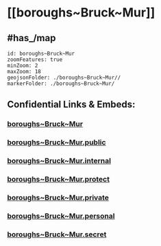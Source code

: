 # [[boroughs~Bruck~Mur]] 


## #has_/map  



```leaflet
id: boroughs~Bruck~Mur
zoomFeatures: true 
minZoom: 2 
maxZoom: 18
geojsonFolder: ./boroughs~Bruck~Mur//
markerFolder: ./boroughs~Bruck~Mur/
```


## Confidential Links & Embeds: 

### [boroughs~Bruck~Mur](/_Standards/Earth/Continent/Europe/Europe~Central/Austria/Austrias_States/Steiermark/counties~SM/Bruck-Mürzzuschlag/cities~Mürzzuschlag/Bruck~Mur/boroughs~Bruck~Mur.md) 

### [boroughs~Bruck~Mur.public](/_public/Earth/Continent/Europe/Europe~Central/Austria/Austrias_States/Steiermark/counties~SM/Bruck-Mürzzuschlag/cities~Mürzzuschlag/Bruck~Mur/boroughs~Bruck~Mur.public.md) 

### [boroughs~Bruck~Mur.internal](/_internal/Earth/Continent/Europe/Europe~Central/Austria/Austrias_States/Steiermark/counties~SM/Bruck-Mürzzuschlag/cities~Mürzzuschlag/Bruck~Mur/boroughs~Bruck~Mur.internal.md) 

### [boroughs~Bruck~Mur.protect](/_protect/Earth/Continent/Europe/Europe~Central/Austria/Austrias_States/Steiermark/counties~SM/Bruck-Mürzzuschlag/cities~Mürzzuschlag/Bruck~Mur/boroughs~Bruck~Mur.protect.md) 

### [boroughs~Bruck~Mur.private](/_private/Earth/Continent/Europe/Europe~Central/Austria/Austrias_States/Steiermark/counties~SM/Bruck-Mürzzuschlag/cities~Mürzzuschlag/Bruck~Mur/boroughs~Bruck~Mur.private.md) 

### [boroughs~Bruck~Mur.personal](/_personal/Earth/Continent/Europe/Europe~Central/Austria/Austrias_States/Steiermark/counties~SM/Bruck-Mürzzuschlag/cities~Mürzzuschlag/Bruck~Mur/boroughs~Bruck~Mur.personal.md) 

### [boroughs~Bruck~Mur.secret](/_secret/Earth/Continent/Europe/Europe~Central/Austria/Austrias_States/Steiermark/counties~SM/Bruck-Mürzzuschlag/cities~Mürzzuschlag/Bruck~Mur/boroughs~Bruck~Mur.secret.md)

